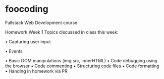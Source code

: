 # foocoding
Fullstack Web Development course

Homework Week 1
Topics discussed in class this week:

• Capturing user input

• Events

• Basic DOM manipulations (img src, innerHTML)
• Code debugging using the browser
• Code commenting
• Structuring code files
• Code formatting
• Handing in homework via PR
